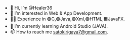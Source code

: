 - 👋 Hi, I’m @Healer36
- 👀 I’m interested in Web & App Development.
- 👨‍🎓 Experience in 🟢C,🟢Java,🟢Xml,🟢HTML,🟧JavaFX.
- 🌱 I’m currently learning Android Studio (JAVA).
- 📫 How to reach me satokirigaya7@gmail.com.

<!---
Healer36/Healer36 is a ✨ special ✨ repository because its `README.md` (this file) appears on your GitHub profile.
You can click the Preview link to take a look at your changes.
--->
